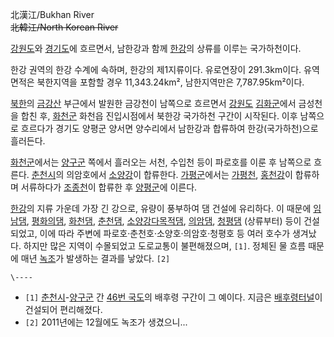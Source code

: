 北漢江/Bukhan River  
<del>北韓江/North Korean River</del>

[강원도](%EA%B0%95%EC%9B%90%EB%8F%84.md)와
[경기도](%EA%B2%BD%EA%B8%B0%EB%8F%84.md)에 흐르면서, 남한강과 함께
[한강](%ED%95%9C%EA%B0%95.md)의 상류를 이루는 국가하천이다.

한강 권역의 한강 수계에 속하며, 한강의 제1지류이다. 유로연장이 291.3km이다. 유역면적은 북한지역을 포함할 경우
11,343.24km², 남한지역만은 7,787.95km²이다.

[북한](%EB%B6%81%ED%95%9C.md)의 [금강산](%EA%B8%88%EA%B0%95%EC%82%B0.md) 부근에서
발원한 금강천이 남쪽으로 흐르면서 [강원도](%EA%B0%95%EC%9B%90%EB%8F%84.md)
[김화군](%EA%B9%80%ED%99%94%EA%B5%B0.md)에서 금성천을 합친 후,
[화천군](%ED%99%94%EC%B2%9C%EA%B5%B0.md) 화천읍 진입시점에서 북한강 국가하천 구간이 시작된다. 이후 남쪽으로
흐르다가 경기도 양평군 양서면 양수리에서 남한강과 합류하여 한강(국가하천)으로 흘러든다.

[화천군](%ED%99%94%EC%B2%9C%EA%B5%B0.md)에서는
[양구군](%EC%96%91%EA%B5%AC%EA%B5%B0.md) 쪽에서 흘러오는 서천, 수입천 등이 파로호를 이룬 후 남쪽으로
흐른다. [춘천시](%EC%B6%98%EC%B2%9C%EC%8B%9C.md)의 의암호에서
[소양강](%EC%86%8C%EC%96%91%EA%B0%95.md)이 합류한다.
[가평군](%EA%B0%80%ED%8F%89%EA%B5%B0.md)에서는
[가평천](%EA%B0%80%ED%8F%89%EC%B2%9C.md),
[홍천강](%ED%99%8D%EC%B2%9C%EA%B0%95.md)이 합류하며 서류하다가
[조종천](%EC%A1%B0%EC%A2%85%EC%B2%9C.md)이 합류한 후
[양평군](%EC%96%91%ED%8F%89%EA%B5%B0.md)에 이른다.

[한강](%ED%95%9C%EA%B0%95.md)의 지류 가운데 가장 긴 강으로, 유량이 풍부하여 댐 건설에 유리하다. 이 때문에
[임남댐](%EC%9E%84%EB%82%A8%EB%8C%90.md),
[평화의댐](%ED%8F%89%ED%99%94%EC%9D%98%EB%8C%90.md),
[화천댐](%ED%99%94%EC%B2%9C%EB%8C%90.md),
[춘천댐](%EC%B6%98%EC%B2%9C%EB%8C%90.md),
[소양강다목적댐](%EC%86%8C%EC%96%91%EA%B0%95%EB%8C%90.md),
[의암댐](%EC%9D%98%EC%95%94%EB%8C%90.md),
[청평댐](%EC%B2%AD%ED%8F%89%EB%8C%90.md) (상류부터) 등이 건설되었고, 이에 따라 주변에
파로호·춘천호·소양호·의암호·청평호 등 여러 호수가 생겨났다. 하지만 많은 지역이 수몰되었고 도로교통이 불편해졌으며, `[1]`. 정체된 물
흐름 때문에 매년 [녹조](%EB%85%B9%EC%A1%B0.md)가 발생하는 결과를 낳았다. `[2]`

`\----`

  * `[1]` [춘천시](%EC%B6%98%EC%B2%9C%EC%8B%9C.md)-[양구군](%EC%96%91%EA%B5%AC%EA%B5%B0.md) 간 [46번 국도](46%EB%B2%88%20%EA%B5%AD%EB%8F%84.md)의 배후령 구간이 그 예이다. 지금은 [배후령터널](%EB%B0%B0%ED%9B%84%EB%A0%B9%ED%84%B0%EB%84%90.md)이 건설되어 편리해졌다.
  * `[2]` 2011년에는 12월에도 녹조가 생겼으니...

